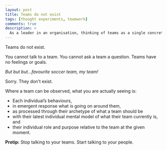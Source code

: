 ```yaml
---
layout: post
title: Teams do not exist
tags: [thought experiments, teamwork]
comments: true
description: >
  As a leader in an organisation, thinking of teams as a single concrete entity leads to cognitive biases and blind spots that can prevent us choosing options that get the results we and the people in our teams would like to achieve
---
```


Teams do not exist. 

You cannot talk to a team. You cannot ask a team a question. Teams have no feelings or goals. 

*But but but…favourite soccer team, my team!*

Sorry. They don’t exist.

Where a team can be observed, what you are actually seeing is:

* Each individual’s behaviours, 
* in emergent response what is going on around them, 
* as processed through their archetype of what a team should be
* with their latest individual mental model of what their team currently is, and 
* their individual role and purpose relative to the team at the given moment.



**Protip:** Stop talking to your teams. Start talking to your people.


